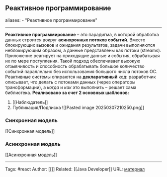 ## Реактивное программирование

aliases: 
	- "Реактивное программирование"


---
**Реактивное программирование** – это парадигма, в которой обработка данных строится вокруг **асинхронных потоков событий**. Вместо блокирующих вызовов и ожидания результатов, задачи выполняются неблокирующим образом, а данные представлены как потоки (streams). Приложение реагирует на приходящие данные и события, обрабатывая их по мере поступления. Такой подход обеспечивает высокую отзывчивость и способность обрабатывать большое количество событий параллельно без использования большого числа потоков ОС. Реактивные системы опираются на **декларативный** код: разработчик описывает, _что_ делать с потоками данных (через операторы трансформации), а _когда_ и _как_ это выполнить – решает сама библиотека.
**Реализовано за счет 2 основных шаблонов:**
1) [[Наблюдатель]]
2) Публикация/Подписка
![[Pasted image 20250307210250.png]]
### Синхронная модель
 [[Синхронная модель]]
### Асинхронная модель
 [[Асинхронная модель]]
 

---
Tags: #react
Author: [[]]
Related: [[Java Developer]]
URL: [материал](https://habr.com/ru/articles/565004/)